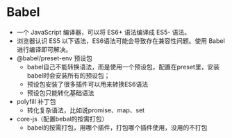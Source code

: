 # Babel
- 一个 JavaScript 编译器，可以将 ES6+ 语法编译成 ES5- 语法。
- 浏览器认识 ES5 以下语法，ES6语法可能会导致存在兼容性问题。使用 Babel 进行编译即可解决。
- @babel/preset-env	预设包
    - babel自己不能转换语法，而是使用一个预设包，配置在preset里，安装babel时会安装所有的预设包；
    - 预设包安装了很多插件可以用来转换ES6语法
    - 预设包只能转化基础语法
- polyfill 补丁包
    - 转化复杂语法，比如说promise、map、set
- core-js（配置bebal的按需打包）
	- babel的按需打包，用哪个插件，打包哪个插件使用，没用的不打包